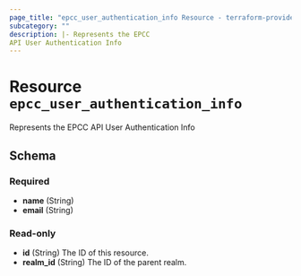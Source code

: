 ```yaml
---
page_title: "epcc_user_authentication_info Resource - terraform-provider-epcc"
subcategory: ""
description: |- Represents the EPCC
API User Authentication Info
---
```


# Resource `epcc_user_authentication_info`

Represents the EPCC API User Authentication Info

## Schema

### Required

- **name** (String)
- **email** (String)

### Read-only

- **id** (String) The ID of this resource.
- **realm_id** (String) The ID of the parent realm.


